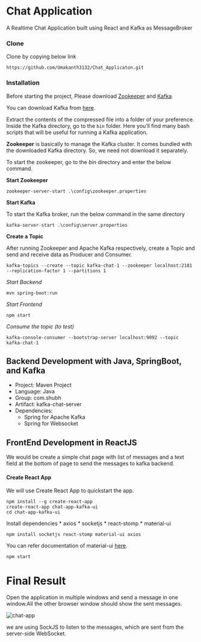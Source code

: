 # Chat Application
A Realtime Chat Application built using React and Kafka as MessageBroker

### Clone
Clone by copying below link
```shell script
https://github.com/Umakanth3132/Chat_Applicaton.git
```

### Installation
Before starting the project, Please download [Zookeeper](https://zookeeper.apache.org) and [Kafka](https://kafka.apache.org/).

You can download Kafka from [here](https://kafka.apache.org/downloads).

Extract the contents of the compressed file into a folder of your preference.
Inside the Kafka directory, go to the `bin` folder. Here you’ll find many bash scripts that will be useful for running a Kafka application.


**Zookeeper** is basically to manage the Kafka cluster. It comes bundled with the downloaded Kafka directory. So, we need not download it separately.

To start the zookeeper, go to the *bin* directory and enter the below command.

**Start Zookeeper**
```shell script
zookeeper-server-start .\config\zookeeper.properties
```

**Start Kafka**

To start the Kafka broker, run the below command in the same directory
```shell script
kafka-server-start .\config\server.properties
```

**Create a Topic**

After running Zookeeper and Apache Kafka respectively, create a Topic and send and receive data as Producer and Consumer.
```
kafka-topics --create --topic kafka-chat-1 --zookeeper localhost:2181 --replication-factor 1 --partitions 1
```

*Start Backend*
```
mvn spring-boot:run
```

*Start Frontend*
```
npm start
```
*Consume the topic (to test)*
```shell script
kafka-console-consumer --bootstrap-server localhost:9092 --topic kafka-chat-1
```

## Backend Development with Java, SpringBoot, and Kafka

* Project: Maven Project
* Language: Java
* Group: com.shubh
* Artifact: kafka-chat-server
* Dependencies:
    * Spring for Apache Kafka
    * Spring for Websocket

## FrontEnd Development in ReactJS
We would be create a simple chat page with list of messages and a text field at the bottom of page to send the messages to kafka backend.

#### Create React App
We will use Create React App to quickstart the app.

```
npm install --g create-react-app
create-react-app chat-app-kafka-ui
cd chat-app-kafka-ui
```
Install dependencies
    * axios
    * socketjs
    * react-stomp
    * material-ui
```
npm install socketjs react-stomp material-ui axios
```
You can refer documentation of material-ui [here](https://material-ui.com/getting-started/installation/).

```
npm start
```

# Final Result

Open the application in multiple windows and send a message in one window.All the other browser window should show the sent messages.

![chat-app](https://user-images.githubusercontent.com/5060594/80292849-7c085400-8777-11ea-8fe2-1a996bce1006.gif)

we are using SockJS to listen to the messages, which are sent from the server-side WebSocket.
